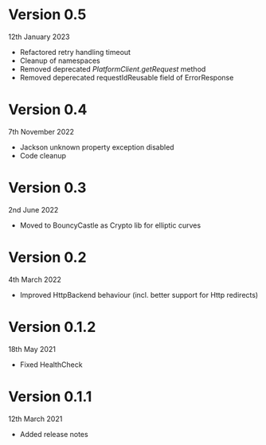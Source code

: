 # Version 0.5
12th January 2023

- Refactored retry handling timeout
- Cleanup of namespaces
- Removed deprecated *PlatformClient.getRequest* method
- Removed deperecated requestIdReusable field of ErrorResponse

# Version 0.4
7th November 2022

- Jackson unknown property exception disabled
- Code cleanup

# Version 0.3
2nd June 2022

- Moved to BouncyCastle as Crypto lib for elliptic curves

# Version 0.2
4th March 2022

- Improved HttpBackend behaviour (incl. better support for Http redirects)

# Version 0.1.2
18th May 2021

- Fixed HealthCheck

# Version 0.1.1
12th March 2021

- Added release notes
